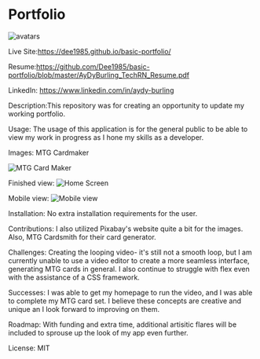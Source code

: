 # Portfolio

![avatars](https://github.com/Dee1985/updated-portfolio/blob/master/updated-portfolio/assets/images/avatar-4322968_640.png)

Live Site:https://dee1985.github.io/basic-portfolio/

Resume:https://github.com/Dee1985/basic-portfolio/blob/master/AyDyBurling_TechRN_Resume.pdf

LinkedIn: https://www.linkedin.com/in/aydy-burling

Description:This repository was for creating an opportunity to update my working portfolio.

Usage: The usage of this application is for the general public to be able to view my work in progress as I hone my skills as a developer.

Images: MTG Cardmaker

![MTG Card Maker](https://github.com/Dee1985/updated-portfolio/blob/master/updated-portfolio/assets/images/AyDy%20Burling-%20Full%20Stack%20Dev.png)

Finished view:
![Home Screen](<https://github.com/Dee1985/updated-portfolio/blob/master/updated-portfolio/assets/images/Screenshot%20(33).png>)

Mobile view:
![Mobile view](<https://github.com/Dee1985/updated-portfolio/blob/master/updated-portfolio/assets/images/Screenshot%20(34).png>)

Installation: No extra installation requirements for the user.

Contributions: I also utilized Pixabay's website quite a bit for the images. Also, MTG Cardsmith for their card generator.

Challenges: Creating the looping video- it's still not a smooth loop, but I am currently unable to use a video editor to create a more seamless interface, generating MTG cards in general. I also continue to struggle with flex even with the assistance of a CSS framework.

Successes: I was able to get my homepage to run the video, and I was able to complete my MTG card set. I believe these concepts are creative and unique an I look forward to improving on them.

Roadmap: With funding and extra time, additional artisitic flares will be included to sprouse up the look of my app even further.

License: MIT
